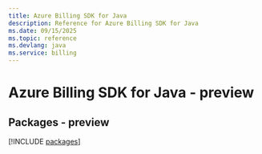 ```yaml
---
title: Azure Billing SDK for Java
description: Reference for Azure Billing SDK for Java
ms.date: 09/15/2025
ms.topic: reference
ms.devlang: java
ms.service: billing
---
```

# Azure Billing SDK for Java - preview
## Packages - preview
[!INCLUDE [packages](billing-index.md)]